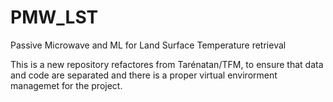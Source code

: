 # PMW_LST
Passive Microwave and ML for Land Surface Temperature retrieval

This is a new repository refactores from Tarénatan/TFM, to ensure that data and code are separated and there is a proper virtual envirorment managemet for the project.

